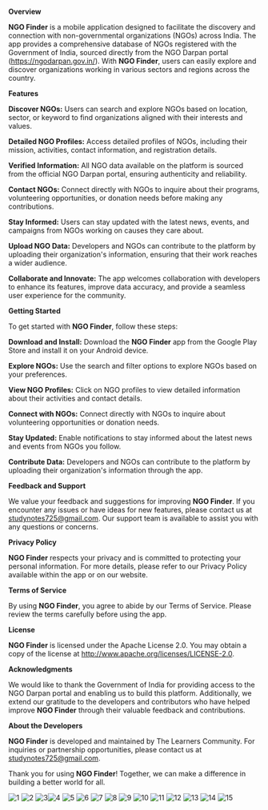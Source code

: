 **Overview**


**NGO Finder** is a mobile application designed to facilitate the discovery and connection with non-governmental organizations (NGOs) across India. The app provides a comprehensive database of NGOs registered with the Government of India, sourced directly from the NGO Darpan portal (https://ngodarpan.gov.in/). With **NGO Finder**, users can easily explore and discover organizations working in various sectors and regions across the country.

**Features**

**Discover NGOs:** Users can search and explore NGOs based on location, sector, or keyword to find organizations aligned with their interests and values.

**Detailed NGO Profiles:** Access detailed profiles of NGOs, including their mission, activities, contact information, and registration details.

**Verified Information:** All NGO data available on the platform is sourced from the official NGO Darpan portal, ensuring authenticity and reliability.

**Contact NGOs:** Connect directly with NGOs to inquire about their programs, volunteering opportunities, or donation needs before making any contributions.

**Stay Informed:** Users can stay updated with the latest news, events, and campaigns from NGOs working on causes they care about.

**Upload NGO Data:** Developers and NGOs can contribute to the platform by uploading their organization's information, ensuring that their work reaches a wider audience.

**Collaborate and Innovate:** The app welcomes collaboration with developers to enhance its features, improve data accuracy, and provide a seamless user experience for the community.


**Getting Started**


To get started with **NGO Finder**, follow these steps:

**Download and Install:** Download the **NGO Finder** app from the Google Play Store and install it on your Android device.

**Explore NGOs:** Use the search and filter options to explore NGOs based on your preferences.

**View NGO Profiles:** Click on NGO profiles to view detailed information about their activities and contact details.

**Connect with NGOs:** Connect directly with NGOs to inquire about volunteering opportunities or donation needs.

**Stay Updated:** Enable notifications to stay informed about the latest news and events from NGOs you follow.

**Contribute Data:** Developers and NGOs can contribute to the platform by uploading their organization's information through the app.


**Feedback and Support**

We value your feedback and suggestions for improving **NGO Finder**. If you encounter any issues or have ideas for new features, please contact us at studynotes725@gmail.com. Our support team is available to assist you with any questions or concerns.

**Privacy Policy**

**NGO Finder** respects your privacy and is committed to protecting your personal information. For more details, please refer to our Privacy Policy available within the app or on our website.

**Terms of Service**

By using **NGO Finder**, you agree to abide by our Terms of Service. Please review the terms carefully before using the app.

**License**

**NGO Finder** is licensed under the Apache License 2.0. You may obtain a copy of the license at http://www.apache.org/licenses/LICENSE-2.0.

**Acknowledgments**

We would like to thank the Government of India for providing access to the NGO Darpan portal and enabling us to build this platform. Additionally, we extend our gratitude to the developers and contributors who have helped improve **NGO Finder** through their valuable feedback and contributions.

**About the Developers**

**NGO Finder** is developed and maintained by The Learners Community. For inquiries or partnership opportunities, please contact us at studynotes725@gmail.com.

Thank you for using **NGO Finder**! Together, we can make a difference in building a better world for all.

![1](https://github.com/AshuSriwastav07/FindNGO/assets/68800012/418c1850-1868-4afe-a1d9-d8be5dfb71f5) ![2](https://github.com/AshuSriwastav07/FindNGO/assets/68800012/ad5a605d-6d1c-4797-9b03-cf44d2b1a50d)
![3](https://github.com/AshuSriwastav07/FindNGO/assets/68800012/c269ffbf-e740-479e-b162-cf5a87ddecb0)![4](https://github.com/AshuSriwastav07/FindNGO/assets/68800012/7e9e8ab6-f95e-4d21-831b-338ecfad4bd3)
![5](https://github.com/AshuSriwastav07/FindNGO/assets/68800012/7f7a8386-6209-42bd-8cb6-c824be083645) ![6](https://github.com/AshuSriwastav07/FindNGO/assets/68800012/c0cce6d5-8d75-4ab0-929a-3f0e82775d79)
![7](https://github.com/AshuSriwastav07/FindNGO/assets/68800012/b8decd07-8c10-49a3-ba5d-a7a732083d78) ![8](https://github.com/AshuSriwastav07/FindNGO/assets/68800012/ad44764f-f158-4cea-ab7c-c91f7829383a)
![9](https://github.com/AshuSriwastav07/FindNGO/assets/68800012/1ee1b43b-9f56-4b7e-a390-de3fa8f1649f) ![10](https://github.com/AshuSriwastav07/FindNGO/assets/68800012/78d76aad-9b73-4258-b7f3-4715873826e6)
![11](https://github.com/AshuSriwastav07/FindNGO/assets/68800012/c5573095-b979-4d17-b387-122bc78b4c50) ![12](https://github.com/AshuSriwastav07/FindNGO/assets/68800012/f1607269-d8f8-4410-95e8-ffde93d64b92)
![13](https://github.com/AshuSriwastav07/FindNGO/assets/68800012/bb6115f6-3a73-4f8e-96ef-e0f4d1c63e6f) ![14](https://github.com/AshuSriwastav07/FindNGO/assets/68800012/1b4e082c-88c1-471a-beb2-79cccc4dd7ad)
![15](https://github.com/AshuSriwastav07/FindNGO/assets/68800012/35a44309-e38b-4dd1-aa49-26b00d7ec0f7) 
